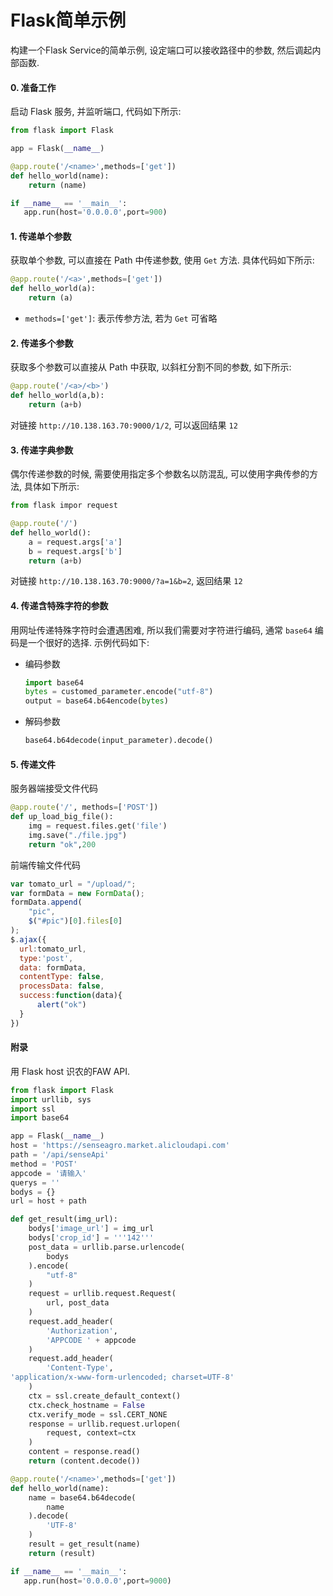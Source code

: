 # Flask简单示例

构建一个Flask Service的简单示例, 设定端口可以接收路径中的参数, 然后调起内部函数. 

#### 0. 准备工作

启动 Flask 服务, 并监听端口, 代码如下所示:

```python
from flask import Flask

app = Flask(__name__)

@app.route('/<name>',methods=['get'])
def hello_world(name):
    return (name)

if __name__ == '__main__':
   app.run(host='0.0.0.0',port=900)
```

#### 1. 传递单个参数

获取单个参数, 可以直接在 Path 中传递参数, 使用 `Get` 方法. 具体代码如下所示:

```python
@app.route('/<a>',methods=['get'])
def hello_world(a):
    return (a)
```

- `methods=['get']`: 表示传参方法, 若为 `Get` 可省略

#### 2. 传递多个参数

获取多个参数可以直接从 Path 中获取, 以斜杠分割不同的参数, 如下所示:

```python
@app.route('/<a>/<b>')
def hello_world(a,b):
    return (a+b)
```

对链接 `http://10.138.163.70:9000/1/2`, 可以返回结果 `12`

#### 3. 传递字典参数

偶尔传递参数的时候, 需要使用指定多个参数名以防混乱, 可以使用字典传参的方法, 具体如下所示: 

```python
from flask impor request

@app.route('/')
def hello_world():
    a = request.args['a']
    b = request.args['b']
    return (a+b)
```

对链接 `http://10.138.163.70:9000/?a=1&b=2`, 返回结果 `12`

#### 4. 传递含特殊字符的参数

用网址传递特殊字符时会遭遇困难, 所以我们需要对字符进行编码, 通常 `base64` 编码是一个很好的选择. 示例代码如下:

- 编码参数

  ```python
  import base64
  bytes = customed_parameter.encode("utf-8")
  output = base64.b64encode(bytes)
  ```

- 解码参数

  ```python
  base64.b64decode(input_parameter).decode()
  ```

#### 5. 传递文件

服务器端接受文件代码

```python
@app.route('/', methods=['POST'])
def up_load_big_file():
    img = request.files.get('file')
    img.save("./file.jpg")
    return "ok",200
```

前端传输文件代码

```JavaScript
var tomato_url = "/upload/";
var formData = new FormData();
formData.append(
    "pic",
    $("#pic")[0].files[0]
);
$.ajax({
  url:tomato_url, 
  type:'post',
  data: formData,
  contentType: false,
  processData: false,
  success:function(data){
      alert("ok")
  }
})
```





#### 附录

用 Flask host 识农的FAW API.

```python
from flask import Flask
import urllib, sys
import ssl
import base64

app = Flask(__name__)
host = 'https://senseagro.market.alicloudapi.com'
path = '/api/senseApi'
method = 'POST'
appcode = '请输入'
querys = ''
bodys = {}
url = host + path

def get_result(img_url):
    bodys['image_url'] = img_url
    bodys['crop_id'] = '''142'''
    post_data = urllib.parse.urlencode(
        bodys
    ).encode(
        "utf-8"
    )
    request = urllib.request.Request(
        url, post_data
    )
    request.add_header(
        'Authorization', 
        'APPCODE ' + appcode
    )
    request.add_header(
        'Content-Type', 
'application/x-www-form-urlencoded; charset=UTF-8'
    )
    ctx = ssl.create_default_context()
    ctx.check_hostname = False
    ctx.verify_mode = ssl.CERT_NONE
    response = urllib.request.urlopen(
        request, context=ctx
    )
    content = response.read()
    return (content.decode())

@app.route('/<name>',methods=['get'])
def hello_world(name):
    name = base64.b64decode(
        name
    ).decode(
        'UTF-8'
    )
    result = get_result(name)
    return (result)

if __name__ == '__main__':
   app.run(host='0.0.0.0',port=9000)
```

